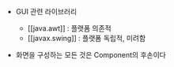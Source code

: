- GUI 관련 라이브러리
	- [[java.awt]] : 플랫폼 의존적
	- [[javax.swing]] : 플랫폼 독립적, 미려함

- 화면을 구성하는 모든 것은 Component의 후손이다
